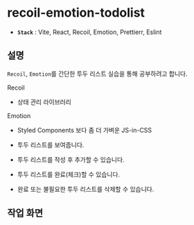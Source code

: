 # recoil-emotion-todolist

- **`Stack`** : Vite, React, Recoil, Emotion, Prettierr, Eslint

## 설명

`Recoil`, `Emotion`를 간단한 투두 리스트 실습을 통해
공부하려고 합니다.

Recoil

- 상태 관리 라이브러리

Emotion

- Styled Components 보다 좀 더 가벼운 JS-in-CSS

- 투두 리스트를 보여줍니다.
- 투두 리스트를 작성 후 추가할 수 있습니다.
- 투두 리스트를 완료(체크)할 수 있습니다.
- 완료 또는 불필요한 투두 리스트를 삭제할 수 있습니다.

## 작업 화면
